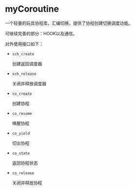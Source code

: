 # myCoroutine

一个轻量的玩具协程库，汇编切换，提供了协程创建切换调度功能。

可继续完善的部分：HOOK以及通信。

对外使用接口如下：

- `sch_create`

  创建返回调度器

- `sch_release`

  关闭并释放调度器

- `co_create`

  创建协程

- `co_resume`

  唤醒协程

- `co_yield`

  切出协程
  
- `co_state`

  返回协程状态
  
- `co_release`

  关闭并释放协程